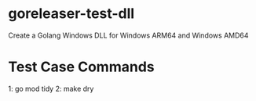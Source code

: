 # goreleaser-test-dll
Create a Golang Windows DLL for Windows ARM64 and Windows AMD64

# Test Case Commands

1: go mod tidy
2: make dry
